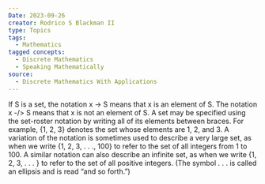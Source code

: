 ```yaml
---
Date: 2023-09-26
creator: Rodrico S Blackman II
type: Topics
tags:
  - Mathematics
tagged concepts:
  - Discrete Mathematics
  - Speaking Mathematically
source:
  - Discrete Mathematics With Applications
---
```


If S is a set, the notation x -> S means that x is an element of S. The notation x -/> S means that x is not an element of S. A set may be specified using the set-roster notation by writing all of its elements between braces. For example, {1, 2, 3} denotes the set whose elements are 1, 2, and 3. A variation of the notation is sometimes used to describe a very large set, as when we write {1, 2, 3, . . ., 100} to refer to the set of all integers from 1 to 100. A similar notation can also describe an infinite set, as when we write {1, 2, 3, . . . } to refer to the set of all positive integers. (The symbol . . . is called an ellipsis and is read “and so forth.”)
